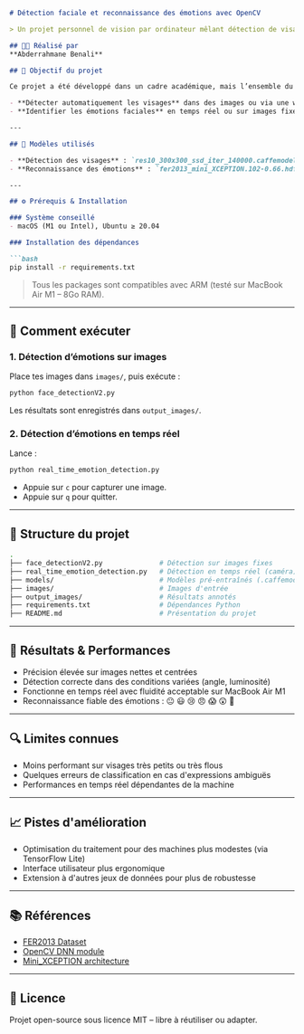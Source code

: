 ````markdown
# Détection faciale et reconnaissance des émotions avec OpenCV

> Un projet personnel de vision par ordinateur mêlant détection de visages et classification d’émotions à l’aide de modèles DNN et mini_XCEPTION.

## 👨‍💻 Réalisé par
**Abderrahmane Benali**

## 📸 Objectif du projet

Ce projet a été développé dans un cadre académique, mais l’ensemble du code, des optimisations et des scripts a été conçu et codé intégralement par moi-même. L’objectif était double :

- **Détecter automatiquement les visages** dans des images ou via une webcam, avec un modèle DNN optimisé.
- **Identifier les émotions faciales** en temps réel ou sur images fixes, à l’aide d’un modèle mini_XCEPTION pré-entraîné.

---

## 🧠 Modèles utilisés

- **Détection des visages** : `res10_300x300_ssd_iter_140000.caffemodel` + `deploy.prototxt` (modèle SSD basé sur Caffe)
- **Reconnaissance des émotions** : `fer2013_mini_XCEPTION.102-0.66.hdf5` (pré-entraîné sur le dataset FER-2013)

---

## ⚙️ Prérequis & Installation

### Système conseillé
- macOS (M1 ou Intel), Ubuntu ≥ 20.04

### Installation des dépendances

```bash
pip install -r requirements.txt
````

> Tous les packages sont compatibles avec ARM (testé sur MacBook Air M1 – 8Go RAM).

---

## 🚀 Comment exécuter

### 1. Détection d’émotions sur images

Place tes images dans `images/`, puis exécute :

```bash
python face_detectionV2.py
```

Les résultats sont enregistrés dans `output_images/`.

### 2. Détection d’émotions en temps réel

Lance :

```bash
python real_time_emotion_detection.py
```

* Appuie sur `c` pour capturer une image.
* Appuie sur `q` pour quitter.

---

## 📂 Structure du projet

```bash
.
├── face_detectionV2.py              # Détection sur images fixes
├── real_time_emotion_detection.py   # Détection en temps réel (caméra)
├── models/                          # Modèles pré-entraînés (.caffemodel, .hdf5)
├── images/                          # Images d'entrée
├── output_images/                   # Résultats annotés
├── requirements.txt                 # Dépendances Python
├── README.md                        # Présentation du projet
```

---

## 🧪 Résultats & Performances

* Précision élevée sur images nettes et centrées
* Détection correcte dans des conditions variées (angle, luminosité)
* Fonctionne en temps réel avec fluidité acceptable sur MacBook Air M1
* Reconnaissance fiable des émotions : 😐 😃 😢 😠 😱 😲 🤢

---

## 🔍 Limites connues

* Moins performant sur visages très petits ou très flous
* Quelques erreurs de classification en cas d'expressions ambiguës
* Performances en temps réel dépendantes de la machine

---

## 📈 Pistes d'amélioration

* Optimisation du traitement pour des machines plus modestes (via TensorFlow Lite)
* Interface utilisateur plus ergonomique
* Extension à d'autres jeux de données pour plus de robustesse

---

## 📚 Références

* [FER2013 Dataset](https://www.kaggle.com/c/challenges-in-representation-learning-facial-expression-recognition-challenge/data)
* [OpenCV DNN module](https://docs.opencv.org/master/d6/d0f/group__dnn.html)
* [Mini\_XCEPTION architecture](https://arxiv.org/abs/1710.07557)

---

## 📝 Licence

Projet open-source sous licence MIT – libre à réutiliser ou adapter.
